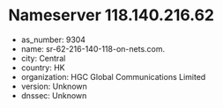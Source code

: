 # Nameserver 118.140.216.62

* as_number: 9304
* name: sr-62-216-140-118-on-nets.com.
* city: Central
* country: HK
* organization: HGC Global Communications Limited
* version: Unknown
* dnssec: Unknown
